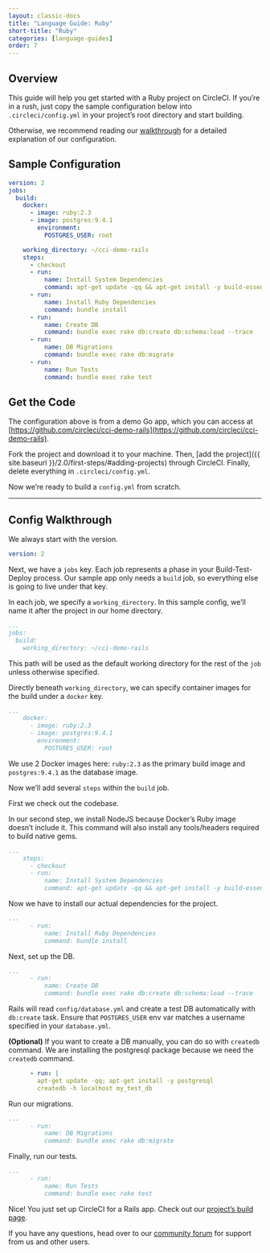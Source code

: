 ```yaml
---
layout: classic-docs
title: "Language Guide: Ruby"
short-title: "Ruby"
categories: [language-guides]
order: 7
---
```


## Overview

This guide will help you get started with a Ruby project on CircleCI. If you’re in a rush, just copy the sample configuration below into `.circleci/config.yml` in your project’s root directory and start building.

Otherwise, we recommend reading our [walkthrough](#config-walkthrough) for a detailed explanation of our configuration.

## Sample Configuration

```YAML
version: 2
jobs:
  build:
    docker:
      - image: ruby:2.3
      - image: postgres:9.4.1
        environment:
          POSTGRES_USER: root

    working_directory: ~/cci-demo-rails
    steps:
      - checkout
      - run:
          name: Install System Dependencies
          command: apt-get update -qq && apt-get install -y build-essential nodejs
      - run:
          name: Install Ruby Dependencies
          command: bundle install
      - run:
          name: Create DB
          command: bundle exec rake db:create db:schema:load --trace
      - run:
          name: DB Migrations
          command: bundle exec rake db:migrate
      - run:
          name: Run Tests
          command: bundle exec rake test
```

## Get the Code

The configuration above is from a demo Go app, which you can access at [https://github.com/circleci/cci-demo-rails](https://github.com/circleci/cci-demo-rails).

Fork the project and download it to your machine. Then, [add the project]({{ site.baseurl }}/2.0/first-steps/#adding-projects) through CircleCI. Finally, delete everything in `.circleci/config.yml`.

Now we’re ready to build a `config.yml` from scratch.

---

## Config Walkthrough

We always start with the version.

```YAML
version: 2
```

Next, we have a `jobs` key. Each job represents a phase in your Build-Test-Deploy process. Our sample app only needs a `build` job, so everything else is going to live under that key.

In each job, we specify a `working_directory`. In this sample config, we’ll name it after the project in our home directory.

```YAML
...
jobs:
  build:
    working_directory: ~/cci-demo-rails
```

This path will be used as the default working directory for the rest of the `job` unless otherwise specified.

Directly beneath `working_directory`, we can specify container images for the build under a `docker` key.

```YAML
...
    docker:
      - image: ruby:2.3
      - image: postgres:9.4.1
        environment:
          POSTGRES_USER: root
```

We use 2 Docker images here: `ruby:2.3` as the primary build image and `postgres:9.4.1` as the database image.

Now we’ll add several `steps` within the `build` job.

First we check out the codebase.

In our second step, we install NodeJS because Docker’s Ruby image doesn’t include it. This command will also install any tools/headers required to build native gems.

```YAML
...
    steps:
      - checkout
      - run:
          name: Install System Dependencies
          command: apt-get update -qq && apt-get install -y build-essential nodejs
```

Now we have to install our actual dependencies for the project.

```YAML
...
      - run:
          name: Install Ruby Dependencies
          command: bundle install
```

Next, set up the DB.

```YAML
...
      - run:
          name: Create DB
          command: bundle exec rake db:create db:schema:load --trace
```

Rails will read `config/database.yml` and create a test DB automatically with `db:create` task. Ensure that `POSTGRES_USER` env var matches a username specified in your `database.yml`.

**(Optional)** If you want to create a DB manually, you can do so with `createdb` command. We are installing the postgresql package because we need the `createdb` command.

```YAML
      - run: |
        apt-get update -qq; apt-get install -y postgresql
        createdb -h localhost my_test_db
```

Run our migrations.

```YAML
...
      - run:
          name: DB Migrations
          command: bundle exec rake db:migrate
```

Finally, run our tests.

```YAML
...
      - run:
          name: Run Tests
          command: bundle exec rake test

```

Nice! You just set up CircleCI for a Rails app. Check out our [project’s build page](https://circleci.com/gh/circleci/cci-demo-rails).

If you have any questions, head over to our [community forum](https://discuss.circleci.com/) for support from us and other users.
